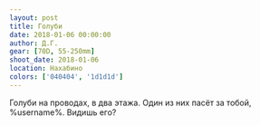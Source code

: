 ```yaml
---
layout: post
title: Голуби
date: 2018-01-06 00:00:00
author: Д.Г.
gear: [70D, 55-250mm]
shoot_date: 2018-01-06
location: Нахабино
colors: ['040404', '1d1d1d']
---
```

Голуби на проводах, в два этажа. Один из них пасёт за тобой, %username%. Видишь его?
